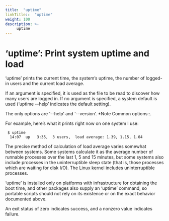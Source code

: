 ```yaml
---
title:  "uptime"
linkTitle::  "uptime"
weight: 100
description: >-
     uptime
---
```


# ‘uptime’: Print system uptime and load

‘uptime’ prints the current time, the system’s uptime, the number of
logged-in users and the current load average.

If an argument is specified, it is used as the file to be read to
discover how many users are logged in. If no argument is specified, a
system default is used (‘uptime --help’ indicates the default setting).

The only options are ‘--help’ and ‘--version’. \*Note Common options::.

For example, here’s what it prints right now on one system I use:

``` 
 $ uptime
  14:07  up   3:35,  3 users,  load average: 1.39, 1.15, 1.04
```

The precise method of calculation of load average varies somewhat
between systems. Some systems calculate it as the average number of
runnable processes over the last 1, 5 and 15 minutes, but some systems
also include processes in the uninterruptible sleep state (that is,
those processes which are waiting for disk I/O). The Linux kernel
includes uninterruptible processes.

‘uptime’ is installed only on platforms with infrastructure for
obtaining the boot time, and other packages also supply an ‘uptime’
command, so portable scripts should not rely on its existence or on the
exact behavior documented above.

An exit status of zero indicates success, and a nonzero value indicates
failure.
